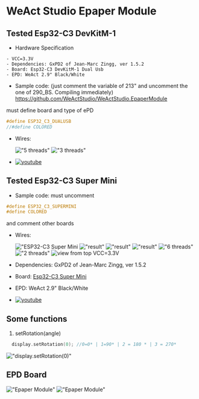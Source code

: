 # WeAct Studio Epaper Module

## Tested Esp32-C3 DevKitM-1

- Hardware Specification

```plain
- VCC=3.3V
- Dependencies: GxPD2 of Jean-Marc Zingg, ver 1.5.2
- Board: Esp32-C3 DevKitM-1 Dual Usb
- EPD: WeAct 2.9" Black/White
```

- Sample code: (just comment the variable of 213" and uncomment the one of 290_BS. Compiling immediately) <https://github.com/WeActStudio/WeActStudio.EpaperModule>

must define board and type of ePD

```C
#define ESP32_C3_DUALUSB
//#define COLORED   
```

- Wires:

  !["5 threads"](./Images/20231004_231317.jpg)
  !["3 threads"](./Images/20231004_231406.jpg)
- [![youtube](https://i.ytimg.com/vi/yVmRT403PUM/maxresdefault.jpg)](https://youtu.be/yVmRT403PUM)

## Tested Esp32-C3 Super Mini

- Sample code: must uncomment

```C
#define ESP32_C3_SUPERMINI
#define COLORED
```

and comment other boards

- Wires:

  !["ESP32-C3 Super Mini](./Images/20231009_213106.jpg)
  !["result"](./Images/20231010_145658.jpg)
  !["result"](./Images/20231010_145658.jpg)
  !["result"](./Images/20231010_145712.jpg)
  !["6 threads"](./Images/20231010_145735.jpg)
  !["2 threads"](./Images/20231010_145741.jpg)
  ![view from top](./Images/20231010_145753.jpg)
  VCC=3.3V
- Dependencies: GxPD2 of Jean-Marc Zingg, ver 1.5.2
- Board: [Esp32-C3 Super Mini](https://vi.aliexpress.com/i/1005005319963906.html?gatewayAdapt=glo2vnm)
- EPD: WeAct 2.9" Black/White
- [![youtube](https://i.ytimg.com/vi/yVmRT403PUM/maxresdefault.jpg)](https://youtu.be/yVmRT403PUM)

## Some functions

1. setRotation(angle)

```C
  display.setRotation(0); //0=0* | 1=90* | 2 = 180 * | 3 = 270*
```

  !["display.setRotation(0)"](./Images/20231017_182837.jpg)

## EPD Board

!["Epaper Module"](./Images/1.png )
!["Epaper Module"](./Images/2.png )
